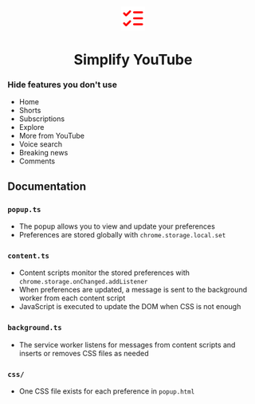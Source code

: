 <p align="center">
  <img src="src/img/icon-48.png" alt="Simplify YouTube" />
</p>
<h1 align="center">
  Simplify YouTube
</h1>

### Hide features you don't use
- Home
- Shorts
- Subscriptions
- Explore
- More from YouTube
- Voice search
- Breaking news
- Comments

## Documentation

### `popup.ts`

- The popup allows you to view and update your preferences
- Preferences are stored globally with `chrome.storage.local.set`

### `content.ts`

- Content scripts monitor the stored preferences with `chrome.storage.onChanged.addListener`
- When preferences are updated, a message is sent to the background worker from each content script
- JavaScript is executed to update the DOM when CSS is not enough

### `background.ts`

- The service worker listens for messages from content scripts and inserts or removes CSS files as needed

### `css/`

- One CSS file exists for each preference in `popup.html`
